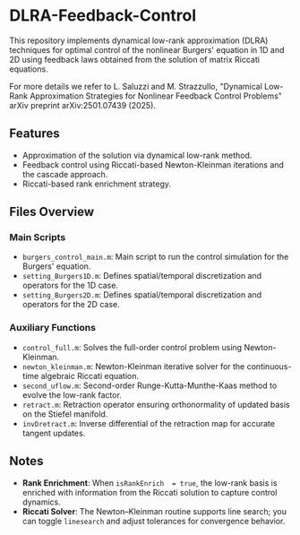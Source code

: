 # DLRA-Feedback-Control

This repository implements dynamical low-rank approximation (DLRA) techniques for optimal control of the nonlinear Burgers' equation in 1D and 2D using feedback laws obtained from the solution of matrix Riccati equations.

For more details we refer to
L. Saluzzi and M. Strazzullo, "Dynamical Low-Rank Approximation Strategies for Nonlinear Feedback Control Problems" arXiv preprint arXiv:2501.07439 (2025).

## Features

- Approximation of the solution via dynamical low-rank method.
- Feedback control using Riccati-based Newton-Kleinman iterations and the cascade approach.
- Riccati-based rank enrichment strategy.
  
## Files Overview

### Main Scripts

- `burgers_control_main.m`: Main script to run the control simulation for the Burgers' equation.
- `setting_Burgers1D.m`: Defines spatial/temporal discretization and operators for the 1D case.
- `setting_Burgers2D.m`: Defines spatial/temporal discretization and operators for the 2D case.

### Auxiliary Functions

- `control_full.m`: Solves the full-order control problem using Newton-Kleinman.
- `newton_kleinman.m`: Newton-Kleinman iterative solver for the continuous-time algebraic Riccati equation.
- `second_uflow.m`: Second-order Runge-Kutta-Munthe-Kaas method to evolve the low-rank factor.
- `retract.m`: Retraction operator ensuring orthonormality of updated basis on the Stiefel manifold.  
- `invDretract.m`: Inverse differential of the retraction map for accurate tangent updates.

## Notes

- **Rank Enrichment**: When `isRankEnrich  = true`, the low-rank basis is enriched with information from the Riccati solution to capture control dynamics.
- **Riccati Solver**: The Newton–Kleinman routine supports line search; you can toggle `linesearch` and adjust tolerances for convergence behavior.


